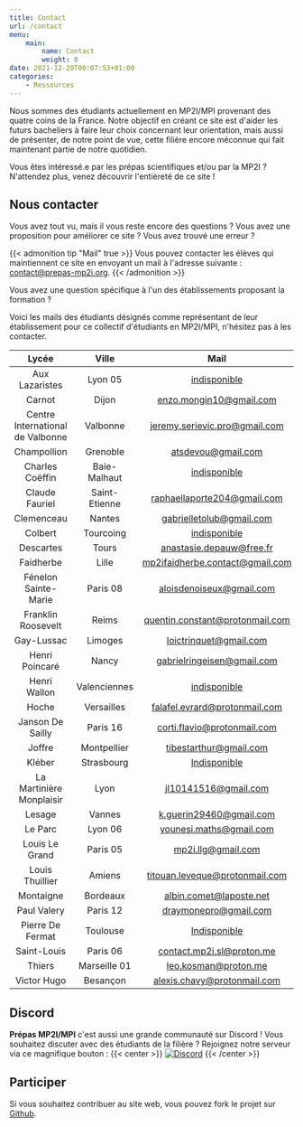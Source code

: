 ```yaml
---
title: Contact
url: /contact
menu:
    main:
        name: Contact
        weight: 8
date: 2021-12-20T00:07:53+01:00
categories:
    - Ressources
---
```


Nous sommes des étudiants actuellement en MP2I/MPI provenant des quatre coins de la France. Notre objectif en créant ce site est d'aider les futurs bacheliers à faire leur choix concernant leur orientation, mais aussi de présenter, de notre point de vue, cette filière encore méconnue qui fait maintenant partie de notre quotidien.

Vous êtes intéressé.e par les prépas scientifiques et/ou par la MP2I ? N'attendez plus, venez découvrir l'entièreté de ce site !

## Nous contacter

Vous avez tout vu, mais il vous reste encore des questions ?
Vous avez une proposition pour améliorer ce site ? Vous avez trouvé une erreur ?

{{< admonition tip "Mail" true >}}
Vous pouvez contacter les élèves qui maintiennent ce site en envoyant un mail à l'adresse suivante :
[contact@prepas-mp2i.org](mailto:contact@prepas-mp2i.org).
{{< /admonition >}}

Vous avez une question spécifique à l'un des établissements proposant la formation ?

Voici les mails des étudiants désignés comme représentant de leur établissement pour ce collectif d'étudiants en MP2I/MPI, n'hésitez pas à les contacter.

|              Lycée               |     Ville     |                                   Mail                                    |
| :------------------------------: | :-----------: | :-----------------------------------------------------------------------: |
|          Aux Lazaristes          |    Lyon 05    |                          [indisponible](mailto:)                          |
|              Carnot              |     Dijon     |         [enzo.mongin10@gmail.com](mailto:enzo.mongin10@gmail.com)         |
| Centre International de Valbonne |   Valbonne    |   [jeremy.serievic.pro@gmail.com](mailto:jeremy.serievic.pro@gmail.com)   |
|           Champollion            |   Grenoble    |              [atsdevou@gmail.com](mailto:atsdevou@gmail.com)              |
|         Charles Coëffin          | Baie-Malhaut  |                          [indisponible](mailto:)                          |
|          Claude Fauriel          | Saint-Etienne |     [raphaellaporte204@gmail.com](mailto:raphaellaporte204@gmail.com)     |
|            Clemenceau            |    Nantes     |        [gabrielletolub@gmail.com](mailto:gabrielletolub@gmail.com)        |
|             Colbert              |   Tourcoing   |                          [indisponible](mailto:)                          |
|            Descartes             |     Tours     |        [anastasie.depauw@free.fr](mailto:anastasie.depauw@free.fr)        |
|            Faidherbe             |     Lille     | [mp2ifaidherbe.contact@gmail.com](mailto:mp2ifaidherbe.contact@gmail.com) |
|       Fénelon Sainte-Marie       |   Paris 08    |        [aloisdenoiseux@gmail.com](mailto:aloisdenoiseux@gmail.com)        |
|        Franklin Roosevelt        |     Reims     | [quentin.constant@protonmail.com](mailto:quentin.constant@protonmail.com) |
|            Gay-Lussac            |    Limoges    |          [loictrinquet@gmail.com](mailto:loictrinquet@gmail.com)          |
|          Henri Poincaré          |     Nancy     |      [gabrielringeisen@gmail.com](mailto:gabrielringeisen@gmail.com)      |
|           Henri Wallon           | Valenciennes  |                          [indisponible](mailto:)                          |
|              Hoche               |  Versailles   |   [falafel.evrard@protonmail.com](mailto:falafel.evrard@protonmail.com)   |
|         Janson De Sailly         |   Paris 16    |     [corti.flavio@protonmail.com](mailto:corti.flavio@protonmail.com)     |
|              Joffre              |  Montpellier  |          [tibestarthur@gmail.com](mailto:tibestarthur@gmail.com)          |
|              Kléber              |  Strasbourg   |                          [Indisponible](mailto:)                          |
|     La Martinière Monplaisir     |     Lyon      |            [jl10141516@gmail.com](mailto:jl10141516@gmail.com)            |
|              Lesage              |    Vannes     |         [k.guerin29460@gmail.com](mailto:k.guerin29460@gmail.com)         |
|             Le Parc              |    Lyon 06    |         [younesi.maths@gmail.com](mailto:younesi.maths@gmail.com)         |
|          Louis Le Grand          |   Paris 05    |              [mp2i.llg@gmail.com](mailto:mp2i.llg@gmail.com)              |
|         Louis Thuillier          |    Amiens     |  [titouan.leveque@protonmail.com](mailto:titouan.leveque@protonmail.com)  |
|            Montaigne             |   Bordeaux    |         [albin.comet@laposte.net](mailto:albin.comet@laposte.net)         |
|           Paul Valery            |   Paris 12    |           [draymonepro@gmail.com](mailto:draymonepro@gmail.com)           |
|         Pierre De Fermat         |   Toulouse    |                          [Indisponible](mailto:)                          |
|           Saint-Louis            |   Paris 06    |       [contact.mp2i.sl@proton.me](mailto:contact.mp2i.sl@proton.me)       |
|              Thiers              | Marseille 01  |            [leo.kosman@proton.me](mailto:leo.kosman@proton.me)            |
|           Victor Hugo            |   Besançon    |     [alexis.chavy@protonmail.com](mailto:alexis.chavy@protonmail.com)     |

## Discord

**Prépas MP2I/MPI** c'est aussi une grande communauté sur Discord !
Vous souhaitez discuter avec des étudiants de la filière ?
Rejoignez notre serveur via ce magnifique bouton :
{{< center >}}
[![Discord](https://discordapp.com/api/guilds/872138069594214410/widget.png?style=banner2)](https://discord.prepas-mp2i.org/)
{{< /center >}}

## Participer

Si vous souhaitez contribuer au site web, vous pouvez fork le projet sur [Github](https://github.com/prepas-mpi/prepas-mp2i.org).
